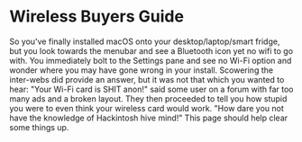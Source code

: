 # Wireless Buyers Guide

So you've finally installed macOS onto your desktop/laptop/smart fridge, but you look towards the menubar and see a Bluetooth icon yet no wifi to go with. You immediately bolt to the Settings pane and see no Wi-Fi option and wonder where you may have gone wrong in your install. Scowering the inter-webs did provide an answer, but it was not that which you wanted to hear: "Your Wi-Fi card is SHIT anon!" said some user on a forum with far too many ads and a broken layout. They then proceeded to tell you how stupid you were to even think your wireless card would work. "How dare you not have the knowledge of Hackintosh hive mind!" This page should help clear some things up.
